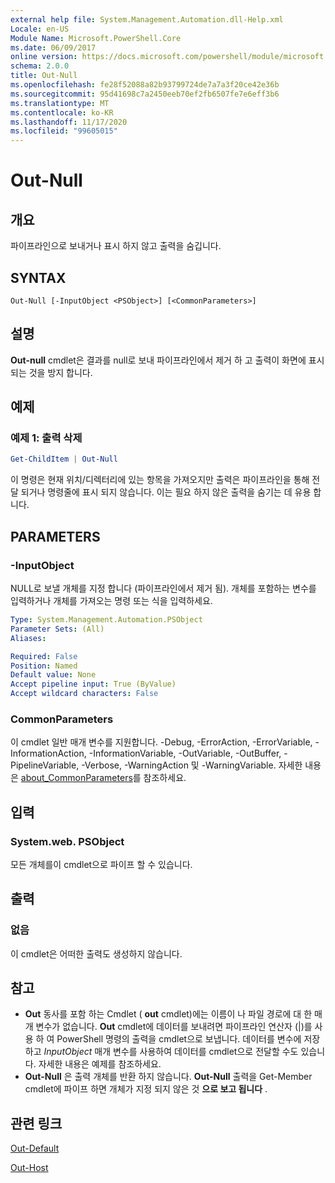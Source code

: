 ```yaml
---
external help file: System.Management.Automation.dll-Help.xml
Locale: en-US
Module Name: Microsoft.PowerShell.Core
ms.date: 06/09/2017
online version: https://docs.microsoft.com/powershell/module/microsoft.powershell.core/out-null?view=powershell-7.2&WT.mc_id=ps-gethelp
schema: 2.0.0
title: Out-Null
ms.openlocfilehash: fe28f52088a82b93799724de7a7a3f20ce42e36b
ms.sourcegitcommit: 95d41698c7a2450eeb70ef2fb6507fe7e6eff3b6
ms.translationtype: MT
ms.contentlocale: ko-KR
ms.lasthandoff: 11/17/2020
ms.locfileid: "99605015"
---
```

# Out-Null

## 개요
파이프라인으로 보내거나 표시 하지 않고 출력을 숨깁니다.

## SYNTAX

```
Out-Null [-InputObject <PSObject>] [<CommonParameters>]
```

## 설명

**Out-null** cmdlet은 결과를 null로 보내 파이프라인에서 제거 하 고 출력이 화면에 표시 되는 것을 방지 합니다.

## 예제

### 예제 1: 출력 삭제

```powershell
Get-ChildItem | Out-Null
```

이 명령은 현재 위치/디렉터리에 있는 항목을 가져오지만 출력은 파이프라인을 통해 전달 되거나 명령줄에 표시 되지 않습니다.
이는 필요 하지 않은 출력을 숨기는 데 유용 합니다.

## PARAMETERS

### -InputObject

NULL로 보낼 개체를 지정 합니다 (파이프라인에서 제거 됨).
개체를 포함하는 변수를 입력하거나 개체를 가져오는 명령 또는 식을 입력하세요.

```yaml
Type: System.Management.Automation.PSObject
Parameter Sets: (All)
Aliases:

Required: False
Position: Named
Default value: None
Accept pipeline input: True (ByValue)
Accept wildcard characters: False
```

### CommonParameters

이 cmdlet 일반 매개 변수를 지원합니다. -Debug, -ErrorAction, -ErrorVariable, -InformationAction, -InformationVariable, -OutVariable, -OutBuffer, -PipelineVariable, -Verbose, -WarningAction 및 -WarningVariable. 자세한 내용은 [about_CommonParameters](https://go.microsoft.com/fwlink/?LinkID=113216)를 참조하세요.

## 입력

### System.web. PSObject

모든 개체를이 cmdlet으로 파이프 할 수 있습니다.

## 출력

### 없음

이 cmdlet은 어떠한 출력도 생성하지 않습니다.

## 참고

* **Out** 동사를 포함 하는 Cmdlet ( **out** cmdlet)에는 이름이 나 파일 경로에 대 한 매개 변수가 없습니다. **Out** cmdlet에 데이터를 보내려면 파이프라인 연산자 (|)를 사용 하 여 PowerShell 명령의 출력을 cmdlet으로 보냅니다. 데이터를 변수에 저장하고 *InputObject* 매개 변수를 사용하여 데이터를 cmdlet으로 전달할 수도 있습니다. 자세한 내용은 예제를 참조하세요.
* **Out-Null** 은 출력 개체를 반환 하지 않습니다. **Out-Null** 출력을 Get-Member cmdlet에 파이프 하면 개체가 지정 되지 않은 것 **으로 보고 됩니다** .

## 관련 링크

[Out-Default](Out-Default.md)

[Out-Host](Out-Host.md)

